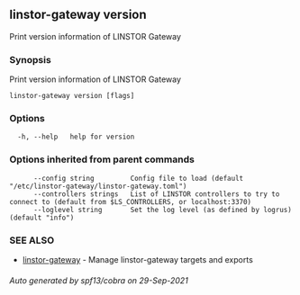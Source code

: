 ## linstor-gateway version

Print version information of LINSTOR Gateway

### Synopsis

Print version information of LINSTOR Gateway

```
linstor-gateway version [flags]
```

### Options

```
  -h, --help   help for version
```

### Options inherited from parent commands

```
      --config string         Config file to load (default "/etc/linstor-gateway/linstor-gateway.toml")
      --controllers strings   List of LINSTOR controllers to try to connect to (default from $LS_CONTROLLERS, or localhost:3370)
      --loglevel string       Set the log level (as defined by logrus) (default "info")
```

### SEE ALSO

* [linstor-gateway](linstor-gateway.md)	 - Manage linstor-gateway targets and exports

###### Auto generated by spf13/cobra on 29-Sep-2021
